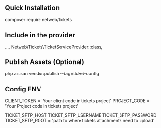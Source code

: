 ## Quick Installation

composer require netweb/tickets

## Include in the provider

....
Netweb\Tickets\TicketServiceProvider::class,

## Publish Assets (Optional)

php artisan vendor:publish --tag=ticket-config

## Config ENV

CLIENT_TOKEN = 'Your client code in tickets project'
PROJECT_CODE = 'Your Project code in tickets project'

TICKET_SFTP_HOST
TICKET_SFTP_USERNAME
TICKET_SFTP_PASSWORD
TICKET_SFTP_ROOT = 'path to where tickets attachments need to upload'
